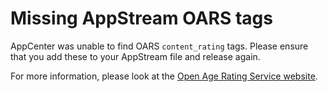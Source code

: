 # Missing AppStream OARS tags

AppCenter was unable to find OARS `content_rating` tags. Please ensure that you
add these to your AppStream file and release again.

For more information, please look at the
[Open Age Rating Service website](https://hughsie.github.io/oars/).
